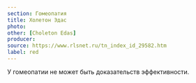 ```yaml
---
section: Гомеопатия
title: Холетон Эдас
photo: 
other: [Choleton Edas]
producer: 
source: https://www.rlsnet.ru/tn_index_id_29582.htm
label: red
---
```


У гомеопатии не может быть доказательств эффективности.
